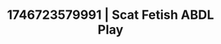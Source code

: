 ---
categories:
- Tasteful nudity
- Bedroom eyes
- AI-generated
- Cosplay
- Erotic oil massage
- Afterglow vibes
- ASMR
- AI girlfriend fantasy
image: /assets/images/1746723579991.jpg
layout: post
seo:
  description: Featured content with premium ABDL Play, Scat Fetish. HD images available.
  keywords: ABDL Play, Scat Fetish
  og_image: /assets/images/1746723579991.jpg
  schema_type: VisualArtwork
tags:
- ABDL Play
- '#1746723579991'
- Scat Fetish
title: 1746723579991 | Scat Fetish ABDL Play
---
